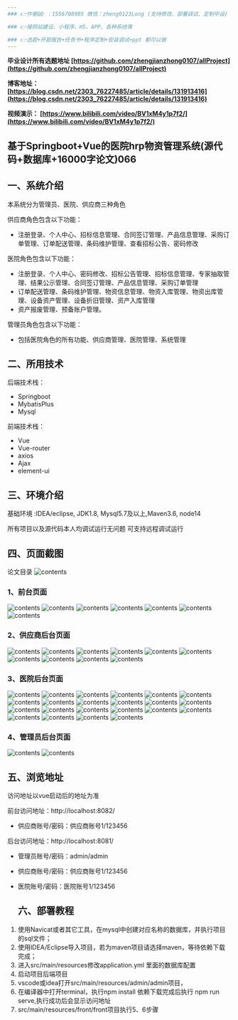 ```yaml
---
### 👉作者QQ ：1556708905 微信：zheng0123Long (支持修改、部署调试、定制毕设)

### 👉接网站建设、小程序、H5、APP、各种系统等

### 👉选题+开题报告+任务书+程序定制+安装调试+ppt 都可以做
---
```


**毕业设计所有选题地址 [https://github.com/zhengjianzhong0107/allProject](https://github.com/zhengjianzhong0107/allProject)**

**博客地址：
[https://blog.csdn.net/2303_76227485/article/details/131913416](https://blog.csdn.net/2303_76227485/article/details/131913416)**

**视频演示：
[https://www.bilibili.com/video/BV1xM4y1p7f2/](https://www.bilibili.com/video/BV1xM4y1p7f2/)**

   

## 基于Springboot+Vue的医院hrp物资管理系统(源代码+数据库+16000字论文)066

## 一、系统介绍

本系统分为管理员、医院、供应商三种角色

供应商角色包含以下功能：

- 注册登录、个人中心、招标信息管理、合同签订管理、产品信息管理、采购订单管理、订单配送管理、条码维护管理、查看招标公告、密码修改

医院角色包含以下功能：

- 注册登录、个人中心、密码修改、招标公告管理、招标信息管理、专家抽取管理、结果公示管理、合同签订管理、产品信息管理、采购订单管理
- 订单配送管理、条码维护管理、物资信息管理、物资入库管理、物资出库管理、设备资产管理、设备折旧管理、资产入库管理
- 资产报废管理、预备账户管理。

管理员角色包含以下功能：

- 包括医院角色的所有功能、供应商管理、医院管理、系统管理

## 二、所用技术

后端技术栈：

- Springboot
- MybatisPlus
- Mysql

前端技术栈：

- Vue 
- Vue-router 
- axios 
- Ajax 
- element-ui

## 三、环境介绍

基础环境 :IDEA/eclipse, JDK1.8, Mysql5.7及以上,Maven3.6, node14

所有项目以及源代码本人均调试运行无问题 可支持远程调试运行

## 四、页面截图

论文目录
![contents](./picture/picture0.png)

### 1、前台页面

![contents](./picture/picture1.png)
![contents](./picture/picture2.png)
![contents](./picture/picture3.png)
![contents](./picture/picture4.png)
![contents](./picture/picture5.png)
![contents](./picture/picture6.png)
![contents](./picture/picture7.png)

### 2、供应商后台页面

![contents](./picture/picture8.png)
![contents](./picture/picture9.png)
![contents](./picture/picture10.png)
![contents](./picture/picture11.png)
![contents](./picture/picture12.png)
![contents](./picture/picture13.png)
![contents](./picture/picture14.png)
![contents](./picture/picture15.png)
![contents](./picture/picture16.png)
![contents](./picture/picture17.png)

### 3、医院后台页面

![contents](./picture/picture18.png)
![contents](./picture/picture19.png)
![contents](./picture/picture20.png)
![contents](./picture/picture21.png)
![contents](./picture/picture22.png)
![contents](./picture/picture23.png)
![contents](./picture/picture24.png)
![contents](./picture/picture25.png)
![contents](./picture/picture26.png)
![contents](./picture/picture27.png)
![contents](./picture/picture28.png)
![contents](./picture/picture29.png)
![contents](./picture/picture30.png)
![contents](./picture/picture31.png)
![contents](./picture/picture32.png)
![contents](./picture/picture33.png)
![contents](./picture/picture34.png)
![contents](./picture/picture35.png)
![contents](./picture/picture36.png)
![contents](./picture/picture37.png)
![contents](./picture/picture38.png)
![contents](./picture/picture39.png)

### 4、管理员后台页面

![contents](./picture/picture40.png)
![contents](./picture/picture41.png)

## 五、浏览地址

访问地址以vue启动后的地址为准

前台访问地址：http://localhost:8082/

- 供应商账号/密码：供应商账号1/123456

后台访问地址：http://localhost:8081/

- 管理员账号/密码：admin/admin
- 供应商账号/密码：供应商账号1/123456
- 医院账号/密码：医院账号1/123456
  
  ## 六、部署教程
1. 使用Navicat或者其它工具，在mysql中创建对应名称的数据库，并执行项目的sql文件；
2. 使用IDEA/Eclipse导入项目，若为maven项目请选择maven，等待依赖下载完成；
3. 进入src/main/resources修改application.yml 里面的数据库配置
4. 启动项目后端项目
5. vscode或idea打开src/main/resources/admin/admin项目，
6. 在编译器中打开terminal，执行npm install 依赖下载完成后执行 npm run serve,执行成功后会显示访问地址
7. src/main/resources/front/front项目执行5、6步骤

 
